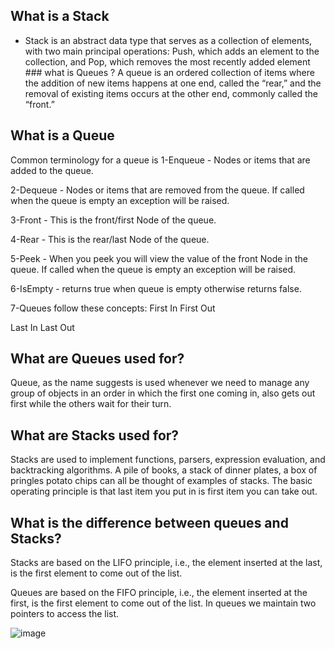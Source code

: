 ## What is a Stack

* Stack is an abstract data type that serves as a collection of elements, with two main principal operations: Push, which adds an element to the collection, and Pop, which removes the most recently added element ### what is Queues ? A queue is an ordered collection of items where the addition of new items happens at one end, called the “rear,” and the removal of existing items occurs at the other end, commonly called the “front.”

## What is a Queue
Common terminology for a queue is
1-Enqueue - Nodes or items that are added to the queue.

2-Dequeue - Nodes or items that are removed from the queue. If called when the queue is empty an exception will be raised.

3-Front - This is the front/first Node of the queue.

4-Rear - This is the rear/last Node of the queue.

5-Peek - When you peek you will view the value of the front Node in the queue. If called when the queue is empty an exception will be raised.

6-IsEmpty - returns true when queue is empty otherwise returns false.

7-Queues follow these concepts:
First In First Out

Last In Last Out

## What are Queues used for?
Queue, as the name suggests is used whenever we need to manage any group of objects in an order in which the first one coming in, also gets out first while the others wait for their turn.

## What are Stacks used for?
Stacks are used to implement functions, parsers, expression evaluation, and backtracking algorithms. A pile of books, a stack of dinner plates, a box of pringles potato chips can all be thought of examples of stacks. The basic operating principle is that last item you put in is first item you can take out.

## What is the difference between queues and Stacks?
Stacks are based on the LIFO principle, i.e., the element inserted at the last, is the first element to come out of the list.

Queues are based on the FIFO principle, i.e., the element inserted at the first, is the first element to come out of the list. In queues we maintain two pointers to access the list.

![image](https://miro.medium.com/max/1138/1*w2zgPM-PJoRWFWJG2GrSaQ.png)
